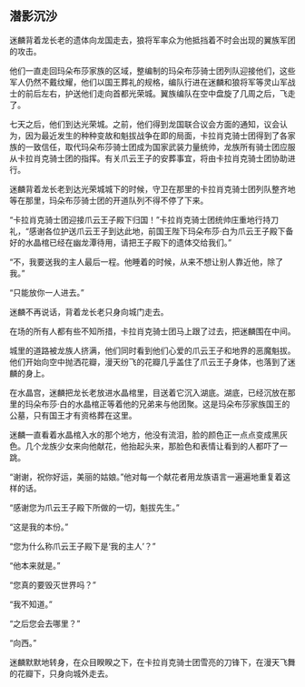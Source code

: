 ## 潜影沉沙

迷麟背着龙长老的遗体向龙国走去，狼将军率众为他抵挡着不时会出现的翼族军团的攻击。

他们一直走回玛朵布莎家族的区域，整编制的玛朵布莎骑士团列队迎接他们，这些军人仍然不戴纹耀，他们以国王葬礼的规格，编队行进在迷麟和狼将军等灵山军战士的前后左右，护送他们走向首都光荣城。翼族编队在空中盘旋了几周之后，飞走了。

七天之后，他们到达光荣城。之前，他们得到龙国联合议会方面的通知，议会认为，因为最近发生的种种变故和魁拔战争在即的局面，卡拉肖克骑士团得到了各家族的一致信任，取代玛朵布莎骑士团成为国家武装力量统帅，龙族所有骑士团应服从卡拉肖克骑士团的指挥。有关爪云王子的安葬事宜，将由卡拉肖克骑士团协助进行。

迷麟背着龙长老到达光荣城城下的时候，守卫在那里的卡拉肖克骑士团列队整齐地等在那里，玛朵布莎骑士团的开道队列不得不停了下来。

“卡拉肖克骑士团迎接爪云王子殿下归国！”卡拉肖克骑士团统帅庄重地行持刀礼，“感谢各位护送爪云王子到达此地，前国王陛下玛朵布莎·白为爪云王子殿下备好的水晶棺已经在幽龙潭待用，请把王子殿下的遗体交给我们。”

“不，我要送我的主人最后一程。他睡着的时候，从来不想让别人靠近他，除了我。”

“只能放你一人进去。”

迷麟不再说话，背着龙长老只身向城门走去。

在场的所有人都有些不知所措，卡拉肖克骑士团马上跟了过去，把迷麟围在中间。

城里的道路被龙族人挤满，他们同时看到他们心爱的爪云王子和地界的恶魔魁拔。他们开始向空中抛洒花瓣，漫天纷飞的花瓣几乎盖住了爪云王子身体，也落到了迷麟的身上。

在水晶宫，迷麟把龙长老放进水晶棺里，目送着它沉入湖底。湖底，已经沉放在那里的玛朵布莎·白的水晶棺正等着他的兄弟来与他团聚。这是玛朵布莎家族国王的公墓，只有国王才有资格葬在这里。

迷麟一直看着水晶棺入水的那个地方，他没有流泪，脸的颜色正一点点变成黑灰色。几个龙族少女来向他献花，他抬起头来，那脸色和表情让看到的人都吓了一跳。

“谢谢，祝你好运，美丽的姑娘。”他对每一个献花者用龙族语言一遍遍地重复着这样的话。

“感谢您为爪云王子殿下所做的一切，魁拔先生。”

“这是我的本份。”

“您为什么称爪云王子殿下是‘我的主人’？”

“他本来就是。”

“您真的要毁灭世界吗？”

“我不知道。”

“之后您会去哪里？”

“向西。”

迷麟默默地转身，在众目睽睽之下，在卡拉肖克骑士团雪亮的刀锋下，在漫天飞舞的花瓣下，只身向城外走去。

